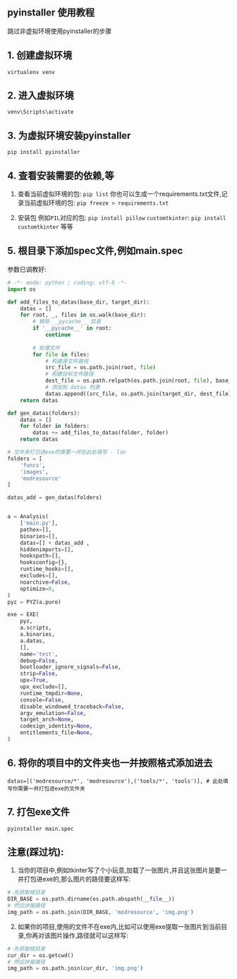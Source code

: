 ## pyinstaller 使用教程

跳过非虚拟环境使用pyinstaller的步骤

## 1. 创建虚拟环境

`virtualenv venv`


## 2. 进入虚拟环境

`venv\Scripts\activate`


## 3. 为虚拟环境安装pyinstaller

`pip install pyinstaller`

## 4. 查看安装需要的依赖,等 

1. 查看当前虚拟环境的包:
`pip list`
你也可以生成一个requirements.txt文件,记录当前虚拟环境的包:
`pip freeze > requirements.txt`

2. 安装包
例如`PIL`对应的包: `pip install pillow`
`customtkinter`: `pip install customtkinter`
等等

## 5. 根目录下添加spec文件,例如main.spec

参数已调教好:

```python
# -*- mode: python ; coding: utf-8 -*-
import os

def add_files_to_datas(base_dir, target_dir):
    datas = []
    for root, _, files in os.walk(base_dir):
        # 移除 __pycache__ 目录
        if '__pycache__' in root:
            continue
        
        # 处理文件
        for file in files:
            # 构建源文件路径
            src_file = os.path.join(root, file)
            # 构建目标文件路径
            dest_file = os.path.relpath(os.path.join(root, file), base_dir)
            # 添加到 datas 列表
            datas.append((src_file, os.path.join(target_dir, dest_file)))
    return datas

def gen_datas(folders):
    datas = []
    for folder in folders:
        datas += add_files_to_datas(folder, folder)
    return datas

# 文件夹打包进exe的需要一并在此处填写 - lan
folders = [
    'funcs',
    'images',
    'modresource'
]

datas_add = gen_datas(folders)


a = Analysis(
    ['main.py'],
    pathex=[],
    binaries=[],
    datas=[] + datas_add , 
    hiddenimports=[],
    hookspath=[],
    hooksconfig={},
    runtime_hooks=[],
    excludes=[],
    noarchive=False,
    optimize=0,
)
pyz = PYZ(a.pure)

exe = EXE(
    pyz,
    a.scripts,
    a.binaries,
    a.datas,
    [],
    name='test',
    debug=False,
    bootloader_ignore_signals=False,
    strip=False,
    upx=True,
    upx_exclude=[],
    runtime_tmpdir=None,
    console=False,
    disable_windowed_traceback=False,
    argv_emulation=False,
    target_arch=None,
    codesign_identity=None,
    entitlements_file=None,
)

```

## 6. 将你的项目中的文件夹也一并按照格式添加进去

`datas=[('modresource/*', 'modresource'),('tools/*', 'tools')], # 此处填写你需要一并打包进exe的文件夹`

## 7. 打包exe文件

`pyinstaller main.spec`


## 注意(踩过坑):

1. 当你的项目中,例如tkinter写了个小玩意,加载了一张图片,并且这张图片是要一并打包进exe的,那么图片的路径要这样写:

```python
# 先获取根目录
DIR_BASE = os.path.dirname(os.path.abspath(__file__))
# 然后拼接路径
img_path = os.path.join(DIR_BASE, 'modresource', 'img.png')
```

2. 如果你的项目,使用的文件不在exe内,比如可以使用exe提取一张图片到当前目录,你再对该图片操作,路径就可以这样写:

```python
# 先获取根目录
cur_dir = os.getcwd()
# 然后拼接路径
img_path = os.path.join(cur_dir, 'img.png')
```